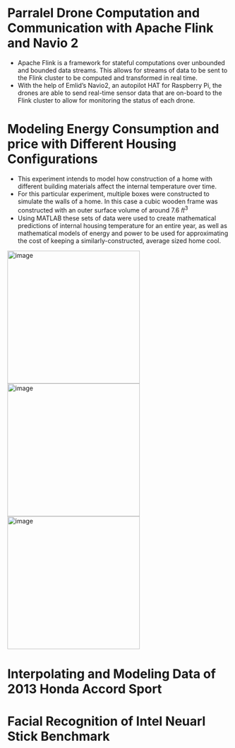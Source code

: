 # Parralel Drone Computation and Communication with Apache Flink and Navio 2
  * Apache Flink is a framework for stateful computations over unbounded and bounded data streams. This allows for streams of data to be sent to the Flink cluster to be computed and transformed in real time.
  * With the help of Emlid’s Navio2, an autopilot HAT for Raspberry Pi, the drones are able to send real-time sensor data that are on-board to the Flink cluster to allow for monitoring the status of each drone.
   
  
# Modeling Energy Consumption and price with Different Housing Configurations
  * This experiment intends to model how construction of a home with different building materials affect the internal temperature over time.
  * For this particular experiment, multiple boxes were constructed to simulate the walls of a home. In this case a cubic wooden frame was constructed with an outer surface volume of around 7.6 𝑓𝑡<sup>3<sup>
  * Using MATLAB these sets of data were used to create mathematical predictions of internal housing temperature for an entire year, as well as mathematical models of energy and 
power to be used for approximating the cost of keeping a similarly-constructed, average sized home cool.

<img width="300" alt="image" src="https://user-images.githubusercontent.com/89572705/192069395-2206cccd-6d3a-48dd-8a8c-12162024af61.png"><img width="300" alt="image" src="https://user-images.githubusercontent.com/89572705/192069424-73dc9f49-02c4-4ebd-82e7-f14d905238ae.png">
<img width="300" alt="image" src="https://user-images.githubusercontent.com/89572705/192068756-21469612-31d0-49a4-beb7-2f5e68fc56b8.png">


# Interpolating and Modeling Data of 2013 Honda Accord Sport

# Facial Recognition of Intel Neuarl Stick Benchmark


